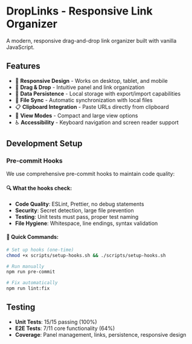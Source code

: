 # DropLinks - Responsive Link Organizer

A modern, responsive drag-and-drop link organizer built with vanilla JavaScript.

## Features

- 📱 **Responsive Design** - Works on desktop, tablet, and mobile
- 🎯 **Drag & Drop** - Intuitive panel and link organization
- 💾 **Data Persistence** - Local storage with export/import capabilities
- 🔄 **File Sync** - Automatic synchronization with local files
- 📋 **Clipboard Integration** - Paste URLs directly from clipboard
- 🎨 **View Modes** - Compact and large view options
- ♿ **Accessibility** - Keyboard navigation and screen reader support

## Development Setup

### Pre-commit Hooks

We use comprehensive pre-commit hooks to maintain code quality:

#### 🔍 **What the hooks check:**

- **Code Quality**: ESLint, Prettier, no debug statements
- **Security**: Secret detection, large file prevention
- **Testing**: Unit tests must pass, proper test naming
- **File Hygiene**: Whitespace, line endings, syntax validation

#### 🚀 **Quick Commands:**

```bash
# Set up hooks (one-time)
chmod +x scripts/setup-hooks.sh && ./scripts/setup-hooks.sh

# Run manually
npm run pre-commit

# Fix automatically
npm run lint:fix
```

## Testing

- **Unit Tests**: 15/15 passing (100%)
- **E2E Tests**: 7/11 core functionality (64%)
- **Coverage**: Panel management, links, persistence, responsive design
